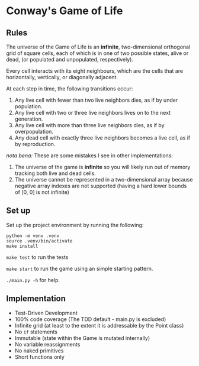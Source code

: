 # Conway's Game of Life

## Rules

The universe of the Game of Life is an **infinite**, two-dimensional orthogonal grid of square cells,
each of which is in one of two possible states, alive or dead, (or populated and unpopulated, respectively).

Every cell interacts with its eight neighbours, which are the cells that are horizontally, vertically, or diagonally adjacent.

At each step in time, the following transitions occur:

1. Any live cell with fewer than two live neighbors dies, as if by under population.
1. Any live cell with two or three live neighbors lives on to the next generation.
1. Any live cell with more than three live neighbors dies, as if by overpopulation.
1. Any dead cell with exactly three live neighbors becomes a live cell, as if by reproduction.

_nota bena:_ These are some mistakes I see in other implementations:

1. The universe of the game is **infinite** so you will likely run out of memory tracking both live and dead cells.
1. The universe cannot be represented in a two-dimensional array because negative array indexes are not supported (having a hard lower bounds of [0, 0] is not infinite)

## Set up

Set up the project environment by running the following:

```
python -m venv .venv
source .venv/bin/activate
make install
```

`make test` to run the tests

`make start` to run the game using an simple starting pattern.

`./main.py -h` for help.

## Implementation

- Test-Driven Development
- 100% code coverage (The TDD default - main.py is excluded)
- Infinite grid (at least to the extent it is addressable by the Point class)
- No `if` statements
- Immutable (state within the Game is mutated internally)
- No variable reassignments
- No naked primitives
- Short functions only
